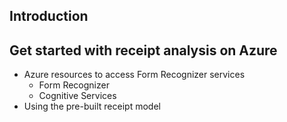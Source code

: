 ## Introduction
## Get started with receipt analysis on Azure
  - Azure resources to access Form Recognizer services
    - Form Recognizer
    - Cognitive Services
  - Using the pre-built receipt model